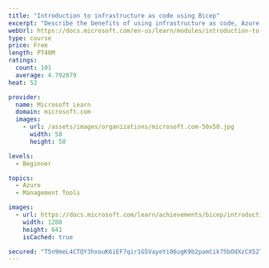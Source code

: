 ```yaml
---
title: "Introduction to infrastructure as code using Bicep"
excerpt: "Describe the benefits of using infrastructure as code, Azure Resource Manager, and Bicep to quickly and confidently scale your cloud deployments."
webUrl: https://docs.microsoft.com/en-us/learn/modules/introduction-to-infrastructure-as-code-using-bicep/
type: course
price: Free
length: PT40M
ratings:
  count: 101
  average: 4.792079
heat: 52

provider:
  name: Microsoft Learn
  domain: microsoft.com
  images:
    - url: /assets/images/organizations/microsoft.com-50x50.jpg
      width: 50
      height: 50

levels:
  - Beginner

topics:
  - Azure
  - Management Tools

images:
  - url: https://docs.microsoft.com/learn/achievements/bicep/introduction-infrastructure-code-using-bicep-social.png
    width: 1280
    height: 641
    isCached: true

secured: "T5n9meL4CTQY3hxouK6iEF7qir1GSVayeYi06ugK9b2pamCik75bOdXzCX52TMH2JN6WmxvDJektX1sA7lxgYXXkxWb6s01KMG1kz0N5kfoqJDvAcnXF1AD86mRij9qJUmr5z+f7ubxiOQ5DFMnAmSWZr46pN9v88gsHbkG7SHCAo0T9oki0swsKoJTyBYe1qV78zdTjcp2jirYiX8Z1+TKDLRlumBk5bhWLk5jsVzf0sgVQMLmUH5mswWQal/pvKetbvDJK3dkjI5KwRCIeV0ZlqsPunKEEiz2+aAdN7aM7UqQEqNNm/N2n0RvsZn6+js7vwLVHURBCyfe+hxWbjHgv/fCS+3Ro+0TQ7EE6oKAtc3mie3PodA0o4/R06XlVVdRhNreC3MpQehYaxURZMjXhB661i2u0Hgn/Y0IR8XU=;9mB1z3qgPv9vVmIoX+Elvw=="
---
```


